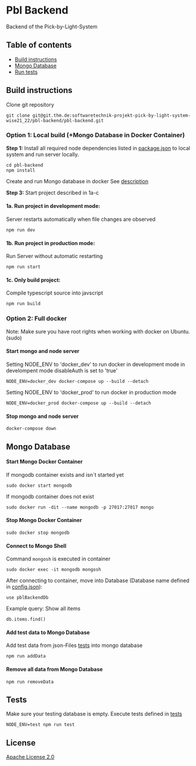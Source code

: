 # Pbl Backend

Backend of the Pick-by-Light-System

## Table of contents
  * [Build instructions](#build-instructions)
  * [Mongo Database](#mongo-database)
  * [Run tests](#run-tests)

## Build instructions
Clone git repository
```
git clone git@git.thm.de:softwaretechnik-projekt-pick-by-light-system-wise21_22/pbl-backend/pbl-backend.git
```
### Option 1: Local build (+Mongo Database in Docker Container)
**Step 1:**
Install all required node dependencies listed in [package.json](./package.json) to local system and run server locally.

```
cd pbl-backend
npm install
```

Create and run Mongo database in docker
See [description](#mongo-database)


**Step 3:**
Start project described in 1a-c
#### 1a. Run project in development mode:
Server restarts automatically when file changes are observed
```
npm run dev
```

#### 1b. Run project in production mode:
Run Server without automatic restarting
```
npm run start
```

#### 1c. Only build project:
Compile typescript source into javscript
```
npm run build
```

### Option 2: Full docker
Note: Make sure you have root rights when working with docker on Ubuntu. (sudo)

#### Start mongo and node server
Setting NODE_ENV to 'docker_dev' to run docker in development mode
in develompent mode disableAuth is set to 'true'
```
NODE_ENV=docker_dev docker-compose up --build --detach
```

Setting NODE_ENV to 'docker_prod' to run docker in production mode
```
NODE_ENV=docker_prod docker-compose up --build --detach
```


#### Stop mongo and node server 
```
docker-compose down
```

## Mongo Database

#### Start Mongo Docker Container
If mongodb container exists and isn`t started yet
```
sudo docker start mongodb
```

If mongodb container does not exist
```
sudo docker run -dit --name mongodb -p 27017:27017 mongo
```

#### Stop Mongo Docker Container

```
sudo docker stop mongodb
```
#### Connect to Mongo Shell

Command `mongosh` is executed in container
```
sudo docker exec -it mongodb mongosh
```
After connecting to container, move into Database (Database name defined in [config.json](./src/config/config.json)):
```
use pblBackendDb
```
Example query: Show all items
```
db.items.find()
```

#### Add test data to Mongo Database
Add test data from json-Files [tests](src/tests/testdata) into mongo database
```
npm run addData
```

#### Remove all data from Mongo Database
```
npm run removeData
```

## Tests
Make sure your testing database is empty.
Execute tests defined in [tests](src/tests/testdata)
```
NODE_ENV=test npm run test
``` 

## License

[Apache License 2.0](https://www.tldrlegal.com/l/apache2)
